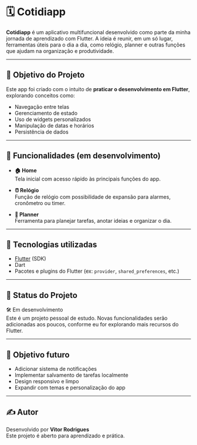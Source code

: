 # 🗓️ Cotidiapp

**Cotidiapp** é um aplicativo multifuncional desenvolvido como parte da minha jornada de aprendizado com Flutter. A ideia é reunir, em um só lugar, ferramentas úteis para o dia a dia, como relógio, planner e outras funções que ajudam na organização e produtividade.

---

## 🚀 Objetivo do Projeto

Este app foi criado com o intuito de **praticar o desenvolvimento em Flutter**, explorando conceitos como:

- Navegação entre telas
- Gerenciamento de estado
- Uso de widgets personalizados
- Manipulação de datas e horários
- Persistência de dados

---

## 🧩 Funcionalidades (em desenvolvimento)

- **🏠 Home**  
  Tela inicial com acesso rápido às principais funções do app.

- **⏰ Relógio**  
  Função de relógio com possibilidade de expansão para alarmes, cronômetro ou timer.

- **📝 Planner**  
  Ferramenta para planejar tarefas, anotar ideias e organizar o dia.

---

## 🔧 Tecnologias utilizadas

- [Flutter](https://flutter.dev/) (SDK)
- Dart
- Pacotes e plugins do Flutter (ex: `provider`, `shared_preferences`, etc.)

---

## 📱 Status do Projeto

🛠️ Em desenvolvimento  
Este é um projeto pessoal de estudo. Novas funcionalidades serão adicionadas aos poucos, conforme eu for explorando mais recursos do Flutter.

---

## 📌 Objetivo futuro

- Adicionar sistema de notificações
- Implementar salvamento de tarefas localmente
- Design responsivo e limpo
- Expandir com temas e personalização do app

---

## ✍️ Autor

Desenvolvido por **Vitor Rodrigues**  
Este projeto é aberto para aprendizado e prática.  
